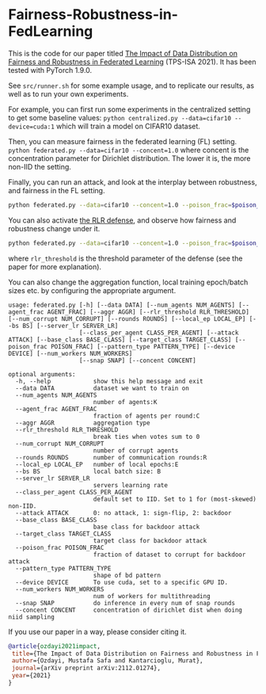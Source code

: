 # Fairness-Robustness-in-FedLearning

This is the code for our paper titled [The Impact of Data Distribution on Fairness and Robustness in Federated Learning](https://arxiv.org/abs/2112.01274) (TPS-ISA 2021). It has been tested with PyTorch 1.9.0.

See ```src/runner.sh``` for some example usage, and to replicate our results, as well as to run your own experiments.

For example, you can first run some experiments in the centralized setting to get some baseline values: 
```python centralized.py --data=cifar10 --device=cuda:1``` which will train a model on CIFAR10 dataset.

Then, you can measure fairness in the federated learning (FL) setting.
```python federated.py --data=cifar10 --concent=1.0``` where concent is the concentration parameter for Dirichlet distribution. The lower it is, the more non-IID the setting.

Finally, you can run an attack, and look at the interplay between robustness, and fairness in the FL setting.
```bash
python federated.py --data=cifar10 --concent=1.0 --poison_frac=$poison_frac --attack=$attack --num_corrupt=$num_corrupt
```

You can also activate [the RLR defense](https://ojs.aaai.org/index.php/AAAI/article/view/17118), and observe how fairness and robustness change under it.
```bash
python federated.py --data=cifar10 --concent=1.0 --poison_frac=$poison_frac --attack=$attack --num_corrupt=$num_corrupt --rlr_threshold=$rlr_threshold
```
where ```rlr_threshold``` is the threshold parameter of the defense (see the paper for more explanation).

You can also change the aggregation function, local training epoch/batch sizes etc. by configuring the appropriate argument.
```
usage: federated.py [-h] [--data DATA] [--num_agents NUM_AGENTS] [--agent_frac AGENT_FRAC] [--aggr AGGR] [--rlr_threshold RLR_THRESHOLD] [--num_corrupt NUM_CORRUPT] [--rounds ROUNDS] [--local_ep LOCAL_EP] [--bs BS] [--server_lr SERVER_LR]
                    [--class_per_agent CLASS_PER_AGENT] [--attack ATTACK] [--base_class BASE_CLASS] [--target_class TARGET_CLASS] [--poison_frac POISON_FRAC] [--pattern_type PATTERN_TYPE] [--device DEVICE] [--num_workers NUM_WORKERS]
                    [--snap SNAP] [--concent CONCENT]

optional arguments:
  -h, --help            show this help message and exit
  --data DATA           dataset we want to train on
  --num_agents NUM_AGENTS
                        number of agents:K
  --agent_frac AGENT_FRAC
                        fraction of agents per round:C
  --aggr AGGR           aggregation type
  --rlr_threshold RLR_THRESHOLD
                        break ties when votes sum to 0
  --num_corrupt NUM_CORRUPT
                        number of corrupt agents
  --rounds ROUNDS       number of communication rounds:R
  --local_ep LOCAL_EP   number of local epochs:E
  --bs BS               local batch size: B
  --server_lr SERVER_LR
                        servers learning rate
  --class_per_agent CLASS_PER_AGENT
                        default set to IID. Set to 1 for (most-skewed) non-IID.
  --attack ATTACK       0: no attack, 1: sign-flip, 2: backdoor
  --base_class BASE_CLASS
                        base class for backdoor attack
  --target_class TARGET_CLASS
                        target class for backdoor attack
  --poison_frac POISON_FRAC
                        fraction of dataset to corrupt for backdoor attack
  --pattern_type PATTERN_TYPE
                        shape of bd pattern
  --device DEVICE       To use cuda, set to a specific GPU ID.
  --num_workers NUM_WORKERS
                        num of workers for multithreading
  --snap SNAP           do inference in every num of snap rounds
  --concent CONCENT     concentration of dirichlet dist when doing niid sampling
 ```
 
 
 If you use our paper in a way, please consider citing it.
 
 ```bibtex
 @article{ozdayi2021impact,
  title={The Impact of Data Distribution on Fairness and Robustness in Federated Learning},
  author={Ozdayi, Mustafa Safa and Kantarcioglu, Murat},
  journal={arXiv preprint arXiv:2112.01274},
  year={2021}
}
```
